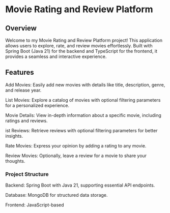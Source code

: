 # Movie Rating and Review Platform
## Overview
Welcome to my Movie Rating and Review Platform project! This application allows users to explore, rate, and review movies effortlessly. Built with Spring Boot (Java 21) for the backend and TypeScript for the frontend, it provides a seamless and interactive experience.

## Features

Add Movies: Easily add new movies with details like title, description, genre, and release year.

List Movies: Explore a catalog of movies with optional filtering parameters for a personalized experience.

Movie Details: View in-depth information about a specific movie, including ratings and reviews.

ist Reviews: Retrieve reviews with optional filtering parameters for better insights.

Rate Movies: Express your opinion by adding a rating to any movie.

Review Movies: Optionally, leave a review for a movie to share your thoughts.

### Project Structure
Backend: Spring Boot with Java 21, supporting essential API endpoints.

Database: MongoDB for structured data storage.

Frontend: JavaScript-based
